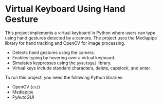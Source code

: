 # Virtual Keyboard Using Hand Gesture

This project implements a virtual keyboard in Python where users can type using hand gestures detected by a camera. The project uses the Mediapipe library for hand tracking and OpenCV for image processing.

- Detects hand gestures using the camera.
- Enables typing by hovering over a virtual keyboard.
- Simulates keypresses using the `pyautogui` library.
- Virtual keys include standard characters, delete, capslock, and enter.

To run this project, you need the following Python libraries:

- OpenCV (`cv2`)
- Mediapipe
- PyAutoGUI
